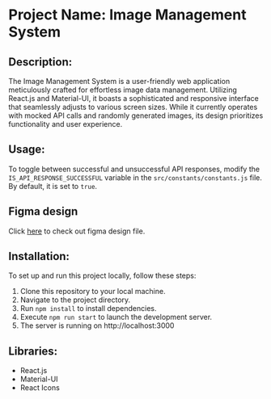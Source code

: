# Project Name: Image Management System

## Description:
The Image Management System is a user-friendly web application meticulously crafted for effortless image data management. Utilizing React.js and Material-UI, it boasts a sophisticated and responsive interface that seamlessly adjusts to various screen sizes. While it currently operates with mocked API calls and randomly generated images, its design prioritizes functionality and user experience.

## Usage:
To toggle between successful and unsuccessful API responses, modify the `IS_API_RESPONSE_SUCCESSFUL` variable in the `src/constants/constants.js` file. By default, it is set to `true`.

## Figma design
Click [here](https://www.figma.com/design/OZl2r5XrgsFxXWZ9yYlPFK/NAVA---Homework?node-id=9607%3A7158&t=Z5mEUPKP2xShiUJU-1) to check out figma design file.

## Installation:
To set up and run this project locally, follow these steps:
1. Clone this repository to your local machine.
2. Navigate to the project directory.
3. Run `npm install` to install dependencies.
4. Execute `npm run start` to launch the development server.
5. The server is running on http://localhost:3000

## Libraries:
- React.js
- Material-UI
- React Icons


